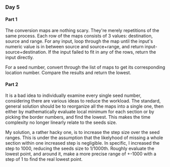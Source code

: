 ### Day 5

#### Part 1

The conversion maps are nothing scary. They're merely repetitions of the same process. Each row of the maps consists of 3 values: destination, source and range. For any input, loop through the map until the input's numeric value is in between source and source+range, and return input-source+destination. If the input failed to fit in any of the rows, return the input directly.

For a seed number, convert through the list of maps to get its corresponding location number. Compare the results and return the lowest.

#### Part 2

It is a bad idea to individually examine every single seed number, considering there are various ideas to reduce the workload. The standard, general solution should be to reorganize all the maps into a single one, then either by mathematically evaluate local minimum for each section or by picking the border numbers, and find the lowest. This makes the time complexity no longer linearly relate to the seeds size.

My solution, a rather hacky one, is to increase the step size over the seed ranges. This is under the assumption that the likelyhood of missing a whole section within one increased step is negligible. In specific, I increased the step to 1000, reducing the seeds size to 1/1000th. Roughly evaluate the lowest point, and around it, make a more precise range of +-1000 with a step of 1 to find the real lowest point.
